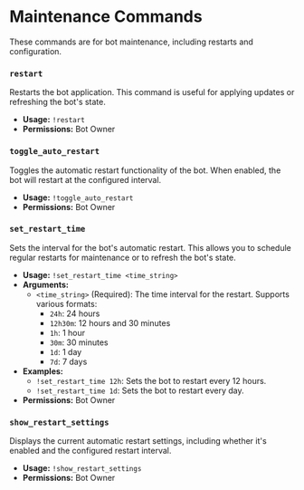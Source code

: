 # Maintenance Commands

These commands are for bot maintenance, including restarts and configuration.

### `restart`
Restarts the bot application. This command is useful for applying updates or refreshing the bot's state.

- **Usage:** `!restart`
- **Permissions:** Bot Owner

### `toggle_auto_restart`
Toggles the automatic restart functionality of the bot. When enabled, the bot will restart at the configured interval.

- **Usage:** `!toggle_auto_restart`
- **Permissions:** Bot Owner

### `set_restart_time`
Sets the interval for the bot's automatic restart. This allows you to schedule regular restarts for maintenance or to refresh the bot's state.

- **Usage:** `!set_restart_time <time_string>`
- **Arguments:**
    - `<time_string>` (Required): The time interval for the restart. Supports various formats:
        - `24h`: 24 hours
        - `12h30m`: 12 hours and 30 minutes
        - `1h`: 1 hour
        - `30m`: 30 minutes
        - `1d`: 1 day
        - `7d`: 7 days
- **Examples:**
    - `!set_restart_time 12h`: Sets the bot to restart every 12 hours.
    - `!set_restart_time 1d`: Sets the bot to restart every day.
- **Permissions:** Bot Owner

### `show_restart_settings`
Displays the current automatic restart settings, including whether it's enabled and the configured restart interval.

- **Usage:** `!show_restart_settings`
- **Permissions:** Bot Owner
